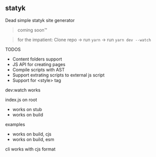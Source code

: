 ## statyk

Dead simple statyk site generator

> coming soon™

> for the impatient:
> Clone repo -> run `yarn` -> run `yarn dev --watch`

TODOS

- Content folders support
- JS API for creating pages
- Compile scripts with AST
- Support extrating scripts to external js script
- Support for <style\> tag

dev:watch works

index.js on root
- works on stub
- works on build

examples
- works on build, cjs
- works on build, esm

cli works with cjs format